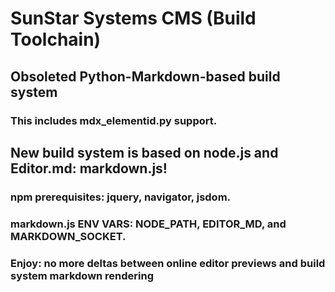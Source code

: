 # SunStar Systems CMS (Build Toolchain)

## Obsoleted Python-Markdown-based build system

### This includes mdx_elementid.py support.

## New build system is based on node.js and Editor.md: markdown.js!

### npm prerequisites: jquery, navigator, jsdom.

### markdown.js ENV VARS: NODE_PATH, EDITOR_MD, and MARKDOWN_SOCKET.

### Enjoy: no more deltas between online editor previews and build system markdown rendering
